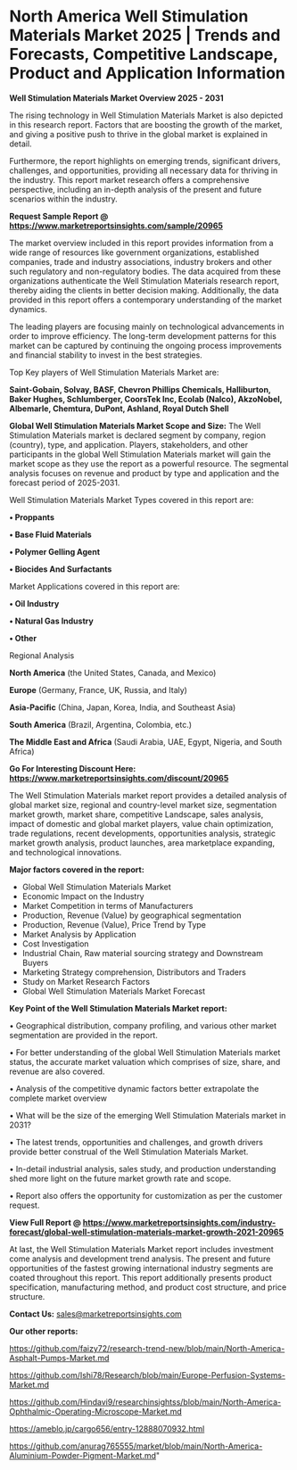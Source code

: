 # North America Well Stimulation Materials Market 2025 | Trends and Forecasts, Competitive Landscape, Product and Application Information

<Strong> Well Stimulation Materials Market Overview 2025 - 2031</strong>

The rising technology in Well Stimulation Materials Market is also depicted in this research report. Factors that are boosting the growth of the market, and giving a positive push to thrive in the global market is explained in detail.

Furthermore, the report highlights on emerging trends, significant drivers, challenges, and opportunities, providing all necessary data for thriving in the industry. This report market research offers a comprehensive perspective, including an in-depth analysis of the present and future scenarios within the industry.

<strong>Request Sample Report @ <a href=https://www.marketreportsinsights.com/sample/20965>https://www.marketreportsinsights.com/sample/20965</a></strong>

The market overview included in this report provides information from a wide range of resources like government organizations, established companies, trade and industry associations, industry brokers and other such regulatory and non-regulatory bodies. The data acquired from these organizations authenticate the Well Stimulation Materials research report, thereby aiding the clients in better decision making. Additionally, the data provided in this report offers a contemporary understanding of the market dynamics.

The leading players are focusing mainly on technological advancements in order to improve efficiency. The long-term development patterns for this market can be captured by continuing the ongoing process improvements and financial stability to invest in the best strategies.

Top Key players of Well Stimulation Materials Market are:

<strong>Saint-Gobain, Solvay, BASF, Chevron Phillips Chemicals, Halliburton, Baker Hughes, Schlumberger, CoorsTek Inc, Ecolab (Nalco), AkzoNobel, Albemarle, Chemtura, DuPont, Ashland, Royal Dutch Shell</strong>

<strong><b>Global Well Stimulation Materials Market Scope and Size:</b></strong>
The Well Stimulation Materials market is declared segment by company, region (country), type, and application. Players, stakeholders, and other participants in the global Well Stimulation Materials market will gain the market scope as they use the report as a powerful resource. The segmental analysis focuses on revenue and product by type and application and the forecast period of 2025-2031.

Well Stimulation Materials Market Types covered in this report are:

<strong>• Proppants

• Base Fluid Materials

• Polymer Gelling Agent

• Biocides And Surfactants</strong>

Market Applications covered in this report are:

<strong>• Oil Industry

• Natural Gas Industry

• Other</strong> 

Regional Analysis

<strong>North America</strong> (the United States, Canada, and Mexico)

<strong>Europe</strong> (Germany, France, UK, Russia, and Italy)

<strong>Asia-Pacific</strong> (China, Japan, Korea, India, and Southeast Asia)

<strong>South America</strong> (Brazil, Argentina, Colombia, etc.)

<strong>The Middle East and Africa</strong> (Saudi Arabia, UAE, Egypt, Nigeria, and South Africa)

<strong>Go For Interesting Discount Here: <a href=https://www.marketreportsinsights.com/discount/20965>https://www.marketreportsinsights.com/discount/20965</a></strong>

The Well Stimulation Materials market report provides a detailed analysis of global market size, regional and country-level market size, segmentation market growth, market share, competitive Landscape, sales analysis, impact of domestic and global market players, value chain optimization, trade regulations, recent developments, opportunities analysis, strategic market growth analysis, product launches, area marketplace expanding, and technological innovations.

<strong><b>Major factors covered in the report:</b></strong>
<ul>
  <li>Global Well Stimulation Materials Market </li>
  <li>Economic Impact on the Industry</li>
  <li>Market Competition in terms of Manufacturers</li>
  <li>Production, Revenue (Value) by geographical segmentation</li>
  <li>Production, Revenue (Value), Price Trend by Type</li>
  <li>Market Analysis by Application</li>
  <li>Cost Investigation</li>
  <li>Industrial Chain, Raw material sourcing strategy and Downstream Buyers</li>
  <li>Marketing Strategy comprehension, Distributors and Traders</li>
  <li>Study on Market Research Factors</li>
  <li>Global Well Stimulation Materials Market Forecast</li>
</ul>

<strong><b>Key Point of the Well Stimulation Materials Market report:</b></strong>

• Geographical distribution, company profiling, and various other market segmentation are provided in the report.

• For better understanding of the global Well Stimulation Materials market status, the accurate market valuation which comprises of size, share, and revenue are also covered.

• Analysis of the competitive dynamic factors better extrapolate the complete market overview

• What will be the size of the emerging Well Stimulation Materials market in 2031?

• The latest trends, opportunities and challenges, and growth drivers provide better construal of the Well Stimulation Materials Market.

• In-detail industrial analysis, sales study, and production understanding shed more light on the future market growth rate and scope.

• Report also offers the opportunity for customization as per the customer request.

<strong><b>View Full Report @ <a href=https://www.marketreportsinsights.com/industry-forecast/global-well-stimulation-materials-market-growth-2021-20965>https://www.marketreportsinsights.com/industry-forecast/global-well-stimulation-materials-market-growth-2021-20965</a></b></strong>


At last, the Well Stimulation Materials Market report includes investment come analysis and development trend analysis. The present and future opportunities of the fastest growing international industry segments are coated throughout this report. This report additionally presents product specification, manufacturing method, and product cost structure, and price structure.

<strong>Contact Us:</strong>
sales@marketreportsinsights.com

<strong>Our other reports:</strong>

<a href=https://github.com/faizy72/research-trend-new/blob/main/North-America-Asphalt-Pumps-Market.md>https://github.com/faizy72/research-trend-new/blob/main/North-America-Asphalt-Pumps-Market.md</a>

<a href=https://github.com/Ishi78/Research/blob/main/Europe-Perfusion-Systems-Market.md>https://github.com/Ishi78/Research/blob/main/Europe-Perfusion-Systems-Market.md</a>

<a href=https://github.com/Hindavi9/researchinsightss/blob/main/North-America-Ophthalmic-Operating-Microscope-Market.md>https://github.com/Hindavi9/researchinsightss/blob/main/North-America-Ophthalmic-Operating-Microscope-Market.md</a>

<a href=https://ameblo.jp/cargo656/entry-12888070932.html>https://ameblo.jp/cargo656/entry-12888070932.html</a>

<a href=https://github.com/anurag765555/market/blob/main/North-America-Aluminium-Powder-Pigment-Market.md>https://github.com/anurag765555/market/blob/main/North-America-Aluminium-Powder-Pigment-Market.md</a>"
